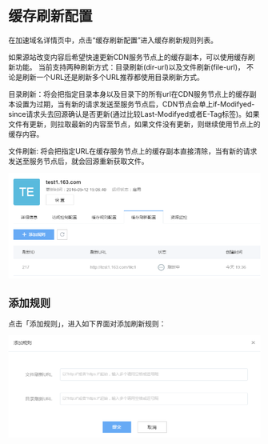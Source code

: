 # 缓存刷新配置
在加速域名详情页中，点击“缓存刷新配置”进入缓存刷新规则列表。

如果源站改变内容后希望快速更新CDN服务节点上的缓存副本，可以使用缓存刷新功能。 当前支持两种刷新方式：目录刷新(dir-url)以及文件刷新(file-url)， 不论是刷新一个URL还是刷新多个URL推荐都使用目录刷新方式。

目录刷新：将会把指定目录本身以及目录下的所有url在CDN服务节点上的缓存副本设置为过期，当有新的请求发送至服务节点后，CDN节点会单上if-Modifyed-since请求头去回源确认是否更新(通过比较Last-Modifyed或者E-Tag标签)。如果文件有更新，则拉取最新的内容至节点，如果文件没有更新，则继续使用节点上的缓存内容。

文件刷新: 将会把指定URL在缓存服务节点上的缓存副本直接清除，当有新的请求发送至服务节点后，就会回源重新获取文件。

![](/平台服务/CDN/image/CDN-缓存刷新配置-缓存刷新规则列表.png)

## 添加规则

点击「添加规则」，进入如下界面对添加刷新规则：

![](/平台服务/CDN/image/CDN-缓存刷新配置-添加规则.png)
